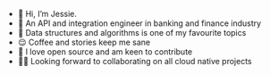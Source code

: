- 👋 Hi, I’m Jessie.
- 🌱 An API and integration engineer in banking and finance industry
- 🍵 Data structures and algorithms is one of my favourite topics
- 😌 Coffee and stories keep me sane
- 🐳 I love open source and am keen to contribute
- 🧚🏻 Looking forward to collaborating on all cloud native projects

<!---
jessieharada6/jessieharada6 is a ✨ special ✨ repository because its `README.md` (this file) appears on your GitHub profile.
You can click the Preview link to take a look at your changes.
--->
